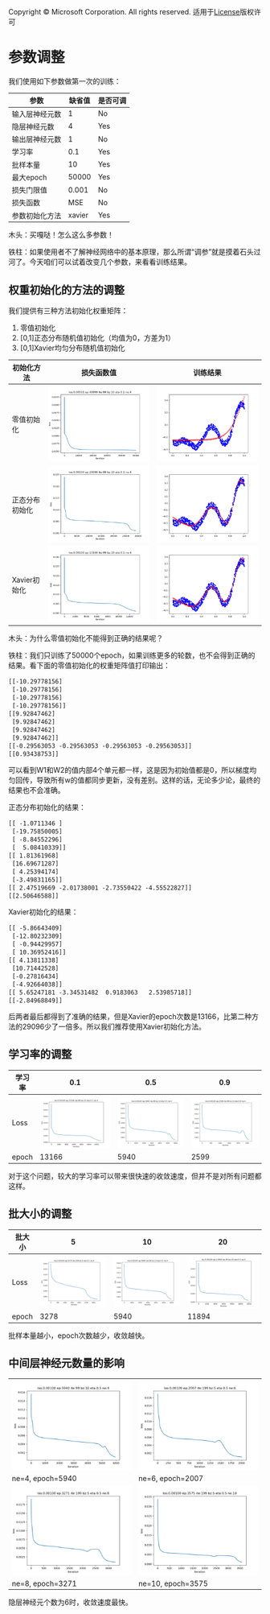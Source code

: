 Copyright © Microsoft Corporation. All rights reserved.
  适用于[License](https://github.com/Microsoft/ai-edu/blob/master/LICENSE.md)版权许可


# 参数调整

我们使用如下参数做第一次的训练：

|参数|缺省值|是否可调|
|---|---|---|
|输入层神经元数|1|No|
|隐层神经元数|4|Yes|
|输出层神经元数|1|No|
|学习率|0.1|Yes|
|批样本量|10|Yes|
|最大epoch|50000|Yes|
|损失门限值|0.001|No|
|损失函数|MSE|No|
|参数初始化方法|xavier|Yes|

木头：买嘎哒！怎么这么多参数！

铁柱：如果使用者不了解神经网络中的基本原理，那么所谓“调参”就是摸着石头过河了。今天咱们可以试着改变几个参数，来看看训练结果。

## 权重初始化的方法的调整

我们提供有三种方法初始化权重矩阵：

1. 零值初始化
2. [0,1]正态分布随机值初始化（均值为0，方差为1）
3. [0,1]Xavier均匀分布随机值初始化

|初始化方法|损失函数值|训练结果|
|---|---|---|
|零值初始化|<img src=".\Images\8\zero_loss.png">|<img src=".\Images\8\zero_result.png">|
|正态分布初始化|<img src=".\Images\8\norm_loss.png">|<img src=".\Images\8\norm_result.png">|
|Xavier初始化|<img src=".\Images\8\xavier_loss.png">|<img src=".\Images\8\xavier_result.png">|

木头：为什么零值初始化不能得到正确的结果呢？

铁柱：我们只训练了50000个epoch，如果训练更多的轮数，也不会得到正确的结果。看下面的零值初始化的权重矩阵值打印输出：
```
[[-10.29778156]
 [-10.29778156]
 [-10.29778156]
 [-10.29778156]]
[[9.92847462]
 [9.92847462]
 [9.92847462]
 [9.92847462]]
[[-0.29563053 -0.29563053 -0.29563053 -0.29563053]]
[[0.93438753]]
```
可以看到W1和W2的值内部4个单元都一样，这是因为初始值都是0，所以梯度均匀回传，导致所有w的值都同步更新，没有差别。这样的话，无论多少论，最终的结果也不会准确。

正态分布初始化的结果：

```
[[ -1.0711346 ]
 [-19.75850005]
 [ -8.84552296]
 [  5.08410339]]
[[ 1.81361968]
 [16.69671287]
 [ 4.25394174]
 [-3.49831165]]
[[ 2.47519669 -2.01738001 -2.73550422 -4.55522827]]
[[2.50646588]]
```

Xavier初始化的结果：

```
[[ -5.86643409]
 [-12.80232309]
 [ -0.94429957]
 [ 10.36952416]]
[[ 4.13811338]
 [10.71442528]
 [-0.27816434]
 [-4.92664038]]
[[ 5.65247181 -3.34531482  0.9183063   2.53985718]]
[[-2.84968849]]
```

后两者最后都得到了准确的结果，但是Xavier的epoch次数是13166，比第二种方法的29096少了一倍多。所以我们推荐使用Xavier初始化方法。


## 学习率的调整

|学习率|0.1|0.5|0.9|
|------|---|---|---|
|Loss|<img src=".\Images\8\eta01_loss.png">|<img src=".\Images\8\eta05_loss.png">|<img src=".\Images\8\eta09_loss.png">|
|epoch|13166|5940|2599|

对于这个问题，较大的学习率可以带来很快速的收敛速度，但并不是对所有问题都这样。


## 批大小的调整

|批大小|5|10|20|
|------|---|---|---|
|Loss|<img src=".\Images\8\bz5_loss.png">|<img src=".\Images\8\bz10_loss.png">|<img src=".\Images\8\bz20_loss.png">|
|epoch|3278|5940|11894|

批样本量越小，epoch次数越少，收敛越快。

## 中间层神经元数量的影响

|||
|---|---|
|<img src=".\Images\8\ne4_loss.png">|<img src=".\Images\8\ne6_loss.png">|
|ne=4, epoch=5940|ne=6, epoch=2007|
|<img src=".\Images\8\ne8_loss.png">|<img src=".\Images\8\ne10_loss.png">|
|ne=8, epoch=3271|ne=10, epoch=3575|

隐层神经元个数为6时，收敛速度最快。
